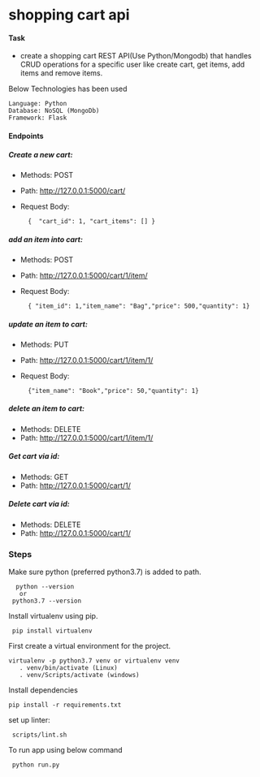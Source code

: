 # shopping cart api

#### Task
* create a shopping cart REST API(Use Python/Mongodb) that handles CRUD operations for a specific user like create cart, get items, add items and remove items.

Below Technologies has been used 

    Language: Python
    Database: NoSQL (MongoDb)
    Framework: Flask
 
 #### Endpoints
 ##### Create a new cart:
* Methods: POST
* Path:  http://127.0.0.1:5000/cart/
* Request Body:

        {  "cart_id": 1, "cart_items": [] }
##### add an item into cart:
* Methods: POST
* Path:  http://127.0.0.1:5000/cart/1/item/
* Request Body:
 
        { "item_id": 1,"item_name": "Bag","price": 500,"quantity": 1}
##### update an item to cart:
* Methods: PUT
* Path:  http://127.0.0.1:5000/cart/1/item/1/
* Request Body:
 
        {"item_name": "Book","price": 50,"quantity": 1}
##### delete an item to cart:
* Methods: DELETE
* Path:  http://127.0.0.1:5000/cart/1/item/1/

##### Get cart via id:
* Methods: GET
* Path:  http://127.0.0.1:5000/cart/1/

##### Delete cart via id:
* Methods: DELETE
* Path:  http://127.0.0.1:5000/cart/1/

           
### Steps
Make sure python (preferred python3.7) is added to path.

      python --version
       or		
     python3.7 --version
     
 Install virtualenv using pip.

     pip install virtualenv 
   
 First create a virtual environment for the project.
 
    virtualenv -p python3.7 venv or virtualenv venv
       . venv/bin/activate (Linux)
       . venv/Scripts/activate (windows)

Install dependencies
    
    pip install -r requirements.txt

set up linter:
 
     scripts/lint.sh
        
 To run app using below command
 
     python run.py